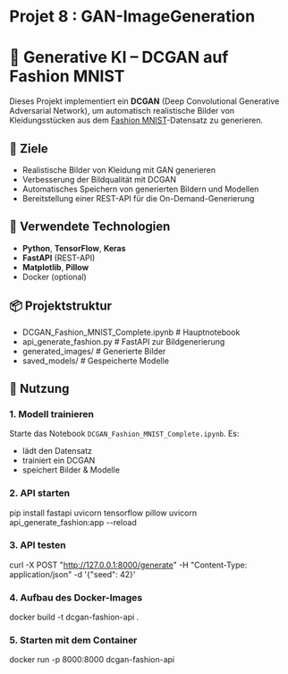 ﻿# Projet 8 : GAN-ImageGeneration 
# 👗 Generative KI – DCGAN auf Fashion MNIST

Dieses Projekt implementiert ein **DCGAN** (Deep Convolutional Generative Adversarial Network), um automatisch realistische Bilder von Kleidungsstücken aus dem [Fashion MNIST](https://www.kaggle.com/datasets/zalandoresearch/fashionmnist)-Datensatz zu generieren.

## 🎯 Ziele

- Realistische Bilder von Kleidung mit GAN generieren
- Verbesserung der Bildqualität mit DCGAN
- Automatisches Speichern von generierten Bildern und Modellen
- Bereitstellung einer REST-API für die On-Demand-Generierung

## 🧰 Verwendete Technologien

- **Python**, **TensorFlow**, **Keras**
- **FastAPI** (REST-API)
- **Matplotlib**, **Pillow**
- Docker (optional)

## 📦 Projektstruktur

- DCGAN_Fashion_MNIST_Complete.ipynb # Hauptnotebook
- api_generate_fashion.py # FastAPI zur Bildgenerierung
- generated_images/ # Generierte Bilder
- saved_models/ # Gespeicherte Modelle


## 🚀 Nutzung

### 1. Modell trainieren

Starte das Notebook `DCGAN_Fashion_MNIST_Complete.ipynb`. Es:
- lädt den Datensatz
- trainiert ein DCGAN
- speichert Bilder & Modelle

### 2. API starten

pip install fastapi uvicorn tensorflow pillow
uvicorn api_generate_fashion:app --reload

### 3. API testen

curl -X POST "http://127.0.0.1:8000/generate" -H "Content-Type: application/json" -d '{"seed": 42}'

### 4. Aufbau des Docker-Images

docker build -t dcgan-fashion-api .

### 5. Starten mit dem Container

docker run -p 8000:8000 dcgan-fashion-api

